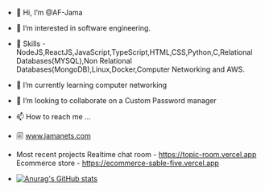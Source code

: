 - 👋 Hi, I’m @AF-Jama
- 👀 I’m interested in software engineering.
- 🤹 Skills - NodeJS,ReactJS,JavaScript,TypeScript,HTML,CSS,Python,C,Relational Databases(MYSQL),Non Relational Databases(MongoDB),Linux,Docker,Computer Networking and AWS.
- 🌱 I’m currently learning computer networking
- 💞️ I’m looking to collaborate on a Custom Password manager 
- 📫 How to reach me ...
- 🗐 www.jamanets.com

- Most recent projects
Realtime chat room - https://topic-room.vercel.app
Ecommerce store - https://ecommerce-sable-five.vercel.app
- [![Anurag's GitHub stats](https://github-readme-stats.vercel.app/api?username=AF-Jama)](https://github.com/anuraghazra/github-readme-stats)

<!---
AF-Jama/AF-Jama is a ✨ special ✨ repository because its `README.md` (this file) appears on your GitHub profile.
You can click the Preview link to take a look at your changes.
--->
